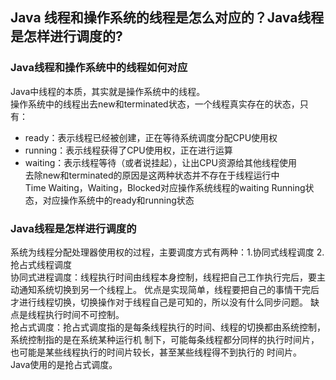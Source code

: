 ## Java 线程和操作系统的线程是怎么对应的？Java线程是怎样进行调度的?
### Java线程和操作系统中的线程如何对应
Java中线程的本质，其实就是操作系统中的线程。  
操作系统中的线程出去new和terminated状态，一个线程真实存在的状态，只有：
- ready：表示线程已经被创建，正在等待系统调度分配CPU使用权
- running：表示线程获得了CPU使用权，正在进行运算
- waiting：表示线程等待（或者说挂起），让出CPU资源给其他线程使用  
去除new和terminated的原因是这两种状态并不存在于线程运行中  
Time Waiting，Waiting，Blocked对应操作系统线程的waiting
Running状态，对应操作系统中的ready和running状态

### Java线程是怎样进行调度的
系统为线程分配处理器使用权的过程，主要调度方式有两种：1.协同式线程调度 2.抢占式线程调度  
协同式进程调度：线程执行时间由线程本身控制，线程把自己工作执行完后，要主动通知系统切换到另一个线程上。
优点是实现简单，线程要把自己的事情干完后才进行线程切换，切换操作对于线程自己是可知的，所以没有什么同步问题。
缺点是线程执行时间不可控制。  
抢占式调度：抢占式调度指的是每条线程执行的时间、线程的切换都由系统控制，系统控制指的是在系统某种运行机
制下，可能每条线程都分同样的执行时间片，也可能是某些线程执行的时间片较长，甚至某些线程得不到执行的
时间片。  
Java使用的是抢占式调度。